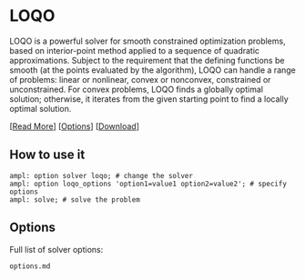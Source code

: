# LOQO

LOQO is a powerful solver for smooth constrained optimization problems, based on interior-point method applied to a sequence of quadratic approximations. Subject to the requirement that the defining functions be smooth (at the points evaluated by the algorithm), LOQO can handle a range of problems: linear or nonlinear, convex or nonconvex, constrained or unconstrained. For convex problems, LOQO finds a globally optimal solution; otherwise, it iterates from the given starting point to find a locally optimal solution.

[[Read More](https://ampl.com/products/solvers/solvers-we-sell/loqo/)]
[[Options](options.md)]
[[Download](https://portal.ampl.com)]

## How to use it

```ampl
ampl: option solver loqo; # change the solver
ampl: option loqo_options 'option1=value1 option2=value2'; # specify options
ampl: solve; # solve the problem
```

## Options

Full list of solver options:
```{toctree}
options.md
```